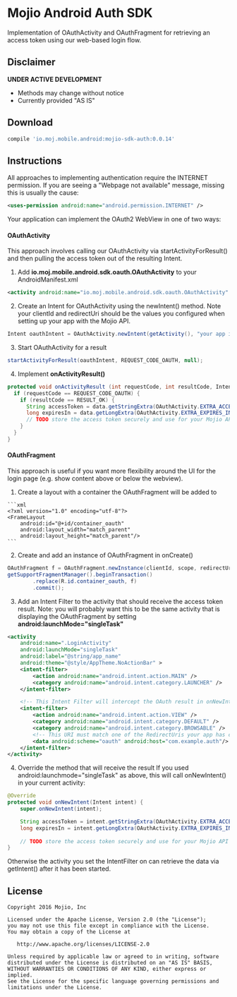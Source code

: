 # Mojio Android Auth SDK #

Implementation of OAuthActivity and OAuthFragment for retrieving an access token using our 
web-based login flow.

## Disclaimer ##
**UNDER ACTIVE DEVELOPMENT**

* Methods may change without notice
* Currently provided "AS IS"

## Download ##
```gradle
compile 'io.moj.mobile.android:mojio-sdk-auth:0.0.14'
```

## Instructions ##
All approaches to implementing authentication require the INTERNET permission. If you are seeing a
"Webpage not available" message, missing this is usually the cause:
  
  ```xml
  <uses-permission android:name="android.permission.INTERNET" />
  ````

Your application can implement the OAuth2 WebView in one of two ways:

#### OAuthActivity ####
  This approach involves calling our OAuthActivity via startActivityForResult() and then pulling
  the access token out of the resulting Intent.

  1. Add **io.moj.mobile.android.sdk.oauth.OAuthActivity** to your AndroidManifest.xml
  
  ```xml
  <activity android:name="io.moj.mobile.android.sdk.oauth.OAuthActivity" />
  ```

  2. Create an Intent for OAuthActivity using the newIntent() method. Note your clientId and redirectUri should be the values
  you configured when setting up your app with the Mojio API.
  
  ```java
  Intent oauthIntent = OAuthActivity.newIntent(getActivity(), "your app id", "full", "oauth://com.example.auth");
  ```
  
  3. Start OAuthActivity for a result
  
  ```java
  startActivityForResult(oauthIntent, REQUEST_CODE_OAUTH, null);
  ```
  
  4. Implement **onActivityResult()**
  
  ```java
  protected void onActivityResult (int requestCode, int resultCode, Intent data) {
    if (requestCode == REQUEST_CODE_OAUTH) {
      if (resultCode == RESULT_OK) {
        String accessToken = data.getStringExtra(OAuthActivity.EXTRA_ACCESS_TOKEN);
        long expiresIn = data.getLongExtra(OAuthActivity.EXTRA_EXPIRES_IN, 0);
        // TODO store the access token securely and use for your Mojio API requests
      }
    }
  }
  ```

#### OAuthFragment ####
This approach is useful if you want more flexibility around the UI for the login page (e.g. show content above or below the webview).
  1. Create a layout with a container the OAuthFragment will be added to
  
    ```xml
    <?xml version="1.0" encoding="utf-8"?>
    <FrameLayout
        android:id="@+id/container_oauth"
        android:layout_width="match_parent"
        android:layout_height="match_parent"/>
    ```
    
  2. Create and add an instance of OAuthFragment in onCreate()
  
  ```java
  OAuthFragment f = OAuthFragment.newInstance(clientId, scope, redirectUri);
  getSupportFragmentManager().beginTransaction()
          .replace(R.id.container_oauth, f)
          .commit();
  ```
  
  3. Add an Intent Filter to the activity that should receive the access token result. Note: you
  will probably want this to be the same activity that is displaying the OAuthFragment by setting
  **android:launchMode="singleTask"**
  
  ```xml
  <activity
      android:name=".LoginActivity"
      android:launchMode="singleTask"
      android:label="@string/app_name"
      android:theme="@style/AppTheme.NoActionBar" >
      <intent-filter>
          <action android:name="android.intent.action.MAIN" />
          <category android:name="android.intent.category.LAUNCHER" />
      </intent-filter>

      <!-- This Intent Filter will intercept the OAuth result in onNewIntent() -->
      <intent-filter>
          <action android:name="android.intent.action.VIEW" />
          <category android:name="android.intent.category.DEFAULT" />
          <category android:name="android.intent.category.BROWSABLE" />
          <!-- This URI must match one of the RedirectUris your app has configured -->
          <data android:scheme="oauth" android:host="com.example.auth"/>
      </intent-filter>
  </activity>
  ```
  
  4. Override the method that will receive the result
  If you used android:launchmode="singleTask" as above, this will call onNewIntent() in your current
  activity:
  
  ```java
  @Override
  protected void onNewIntent(Intent intent) {
      super.onNewIntent(intent);

      String accessToken = intent.getStringExtra(OAuthActivity.EXTRA_ACCESS_TOKEN);
      long expiresIn = intent.getLongExtra(OAuthActivity.EXTRA_EXPIRES_IN, 0);
      
      // TODO store the access token securely and use for your Mojio API requests
  }
  ```
  
  Otherwise the activity you set the IntentFilter on can retrieve the data via getIntent() after it
  has been started.
  
## License ##
    Copyright 2016 Mojio, Inc
    
    Licensed under the Apache License, Version 2.0 (the "License");
    you may not use this file except in compliance with the License.
    You may obtain a copy of the License at
    
       http://www.apache.org/licenses/LICENSE-2.0
    
    Unless required by applicable law or agreed to in writing, software
    distributed under the License is distributed on an "AS IS" BASIS,
    WITHOUT WARRANTIES OR CONDITIONS OF ANY KIND, either express or implied.
    See the License for the specific language governing permissions and
    limitations under the License.